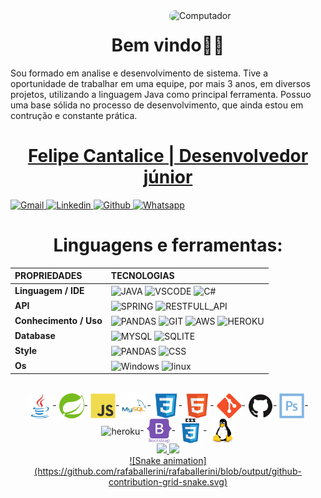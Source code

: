 <!--
<img src="https://raw.githubusercontent.com/MicaelliMedeiros/micaellimedeiros/master/image/computer-illustration.png" min-width="400px" max-width="400px" width="450px" align="right" alt="Computador">
-->
<img min-width="450px" max-width="250" width="250" align="right" alt="Computador" style="border-radius:100px;" src="https://pngimage.net/wp-content/uploads/2018/06/programador-png-3.png">

<h1 align="center">Bem vindo🖖🏽</h1>
<p> 
    Sou formado em analise e desenvolvimento de sistema. Tive a oportunidade de trabalhar em uma equipe, por mais 3 anos, em diversos projetos, utilizando a linguagem Java como principal ferramenta. Possuo uma base sólida no processo de desenvolvimento, que ainda estou em contrução e constante prática.
</p>

<a href="https://tk-technology.herokuapp.com/" target="_blank">
    <h1 align="center">
       Felipe Cantalice | Desenvolvedor júnior
        </a>
    </h1>
    <div align="left">
        <a href="felipep31a@gmail.com">
            <img alt="Gmail"src="https://img.shields.io/badge/Gmail-D14836?style=for-the-badge&logo=gmail&logoColor=white">            
        </a>
        <a href="https://www.linkedin.com/in/felipe-guimaraes-am/" target="_blank">
            <img alt="Linkedin" src="https://img.shields.io/badge/LinkedIn-0077B5?style=for-the-badge&logo=linkedin&logoColor=white">
        </a>
        <a href="https://github.com/FelipeCantalice" target="_blank">
            <img alt="Github" src="https://img.shields.io/badge/GitHub-100000?style=for-the-badge&logo=github&logoColor=white">
        </a>
        <a href="https://api.whatsapp.com/send?phone=5592984219675&text=Ol%C3%A1%2C%20tudo%20bem%3F%20Gostaria%20de%20falar%20com%20voc%C3%AA." target="_blank">
            <img alt="Whatsapp" src="https://img.shields.io/badge/whatsapp-04B404?style=for-the-badge&logo=whatsapp&logoColor=white">
        </a>
</div>



##

<h1 align="center">Linguagens e ferramentas:</h1>
<div style="display: inline_block;" align="center">

|  **PROPRIEDADES** | **TECNOLOGIAS** |
| :---------        |     :---------  |
|**Linguagem / IDE** | <img align="center" alt="JAVA" height="30" src="https://img.shields.io/badge/Java-ED8B00?style=for-the-badge&logo=java&logoColor=white">  <img align="center" alt="VSCODE" height="30" src="https://img.shields.io/badge/VSCode-blue?&style=for-the-badge&logo=visual-studio&logoColor=white"> <img align="center" alt="C#" height="30" src="https://img.shields.io/badge/C%23-239120?style=for-the-badge&logo=c-sharp&logoColor=white"> |
| **API** |  <img align="center" alt="SPRING" height="30"  src="https://img.shields.io/badge/Spring-6DB33F?style=for-the-badge&logo=spring&logoColor=white"> <img align="center" alt="RESTFULL_API" height="30" src="https://img.shields.io/badge/API_RestFull-527a7a?&style=for-the-badge&logo=RestApi&logoColor=white">|
|**Conhecimento / Uso** |  <img align="center" alt="PANDAS" height="30" src="https://img.shields.io/badge/pandas-0047b3?&style=for-the-badge&logo=pandas&logoColor=white"> <img align="center" alt="GIT" height="30" src="https://img.shields.io/badge/git-61210B?&style=for-the-badge&logo=git&logoColor=white"> <img align="center" alt="AWS" height="30" src="https://img.shields.io/badge/Amazon_AWS-232F3E?style=for-the-badge&logo=amazon-aws&logoColor=white"> <img align="center" alt="HEROKU" height="30" src="https://img.shields.io/badge/heroku-0d1533?&style=for-the-badge&logo=heroku&logoColor=white">|
|**Database** |  <img align="center" alt="MYSQL" height="30" src="https://img.shields.io/badge/mysql-404D59?style=for-the-badge&logo=mysql&logoColor=white"> <img align="center" alt="SQLITE" height="30"  src="https://img.shields.io/badge/Sqlite-862d59?style=for-the-badge&logo=Sqlite&logoColor=white">|
 | **Style** |  <img align="center" alt="PANDAS" height="30" src="https://img.shields.io/badge/bootstrap-cc0066?&style=for-the-badge&logo=bootstrap&logoColor=white"> <img align="center" alt="CSS" height="30" src="https://img.shields.io/badge/css-007ACC?style=for-the-badge&logo=css3&logoColor=white"> |
|**Os** | <img align="center" alt="Windows" height="30" src="https://img.shields.io/badge/windows-862d59?style=for-the-badge&logo=windows&logoColor=white"> <img align="center" alt="linux" height="30" src="https://img.shields.io/badge/linux-862d59?style=for-the-badge&logo=linux&logoColor=white">|


</div>

<div style="display: inline_block" align="center"><br>
  <img align="center" alt="Lucas-Python" height="40" width="40" src="https://raw.githubusercontent.com/devicons/devicon/master/icons/java/java-original.svg">-
  <img align="center" alt="Django" height="40" width="40" src="https://raw.githubusercontent.com/devicons/devicon/master/icons/spring/spring-original.svg">-
  <img align="center" src="https://raw.githubusercontent.com/devicons/devicon/master/icons/javascript/javascript-original.svg" alt="javascript" width="40" height="40"/>-
  <img align="center" alt="Lucas-MYSQL" height="40" width="40" src="https://raw.githubusercontent.com/devicons/devicon/master/icons/mysql/mysql-original-wordmark.svg">-
  <img align="center" alt="Lucas-CSS" height="40" width="40" src="https://raw.githubusercontent.com/devicons/devicon/master/icons/css3/css3-original.svg">-
  <img align="center" alt="Lucas-HTML" height="40" width="40" src="https://raw.githubusercontent.com/devicons/devicon/master/icons/html5/html5-original.svg">-
  <!--<img align="center" alt="Lucas-JS" height="30" width="60" src="https://raw.githubusercontent.com/devicons/devicon/master/icons/javascript/javascript-plain.svg">-->
  <img align="center" alt="Lucas-GIT" height="40" width="40" src="https://raw.githubusercontent.com/devicons/devicon/master/icons/git/git-original.svg">-
  <img align="center" alt="Lucas-GITHUB" height="40" width="40" src="https://raw.githubusercontent.com/devicons/devicon/master/icons/github/github-original.svg">-
  <img align="center" src="https://raw.githubusercontent.com/devicons/devicon/master/icons/photoshop/photoshop-line.svg" alt="photoshop" width="40" height="40">-
  <img align="center" src="https://www.vectorlogo.zone/logos/heroku/heroku-icon.svg" alt="heroku" width="40" height="40"/>-
  <img align="center" src="https://raw.githubusercontent.com/devicons/devicon/master/icons/bootstrap/bootstrap-plain-wordmark.svg" alt="bootstrap" width="40" height="40"/>-
  <img align="center" src="https://raw.githubusercontent.com/devicons/devicon/master/icons/css3/css3-original-wordmark.svg" alt="css3" width="40" height="40"/>-
  <img align="center" src="https://raw.githubusercontent.com/devicons/devicon/master/icons/linux/linux-original.svg" alt="linux" width="40" height="40"/>
</div>




<div align="center">
  <a href="https://github.com/by-lucas">
  <img height="180em" src="https://github-readme-stats.vercel.app/api?username=FelipeCantalice&show_icons=true&theme=dracula&include_all_commits=true&count_private=true"/>
  <img height="180em" src="https://github-readme-stats.vercel.app/api/top-langs/?username=FelipeCantalice&layout=compact&langs_count=7&theme=dracula"/>                 </div>                     

 <div align="center">
   ![Snake animation](https://github.com/rafaballerini/rafaballerini/blob/output/github-contribution-grid-snake.svg)
 </div>

      
  
